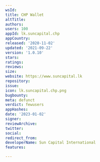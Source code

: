 ```yaml
---
wsId: 
title: CHP Wallet
altTitle: 
authors: 
users: 100
appId: lk.suncapital.chp
appCountry: 
released: '2020-11-02'
updated: '2021-09-22'
version: '1.0.10'
stars: 
ratings: 
reviews: 
size: 
website: https://www.suncapital.lk
repository: 
issue: 
icon: lk.suncapital.chp.png
bugbounty: 
meta: defunct
verdict: fewusers
appHashes: 
date: '2023-01-02'
signer: 
reviewArchive: 
twitter: 
social: 
redirect_from: 
developerName: Sun Capital International
features: 

---
```


